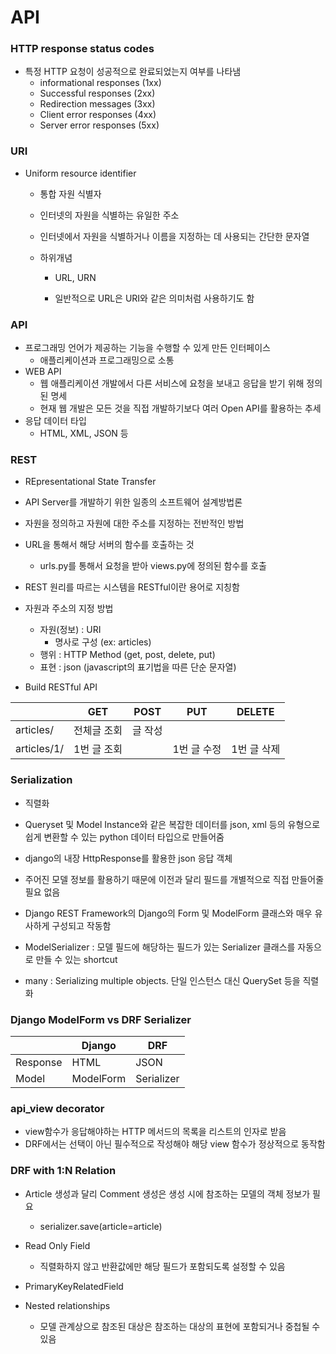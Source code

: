 # API



### HTTP response status codes

- 특정 HTTP 요청이 성공적으로 완료되었는지 여부를 나타냄
  - informational responses (1xx)
  - Successful responses (2xx)
  - Redirection messages (3xx)
  - Client error responses (4xx)
  - Server error responses (5xx)



### URI

- Uniform resource identifier

  - 통합 자원 식별자

  - 인터넷의 자원을 식별하는 유일한 주소

  - 인터넷에서 자원을 식별하거나 이름을 지정하는 데 사용되는 간단한 문자열

  - 하위개념

    - URL, URN

    - 일반적으로 URL은 URI와 같은 의미처럼 사용하기도 함



### API

- 프로그래밍 언어가 제공하는 기능을 수행할 수 있게 만든 인터페이스
  - 애플리케이션과 프로그래밍으로 소통
- WEB API
  - 웹 애플리케이션 개발에서 다른 서비스에 요청을 보내고 응답을 받기 위해 정의된 명세
  - 현재 웹 개발은 모든 것을 직접 개발하기보다 여러 Open API를 활용하는 추세
- 응답 데이터 타입
  - HTML, XML, JSON 등



### REST

- REpresentational State Transfer
- API Server를 개발하기 위한 일종의 소프트웨어 설계방법론
- 자원을 정의하고 자원에 대한 주소를 지정하는 전반적인 방법
- URL을 통해서 해당 서버의 함수를 호출하는 것
  - urls.py를 통해서 요청을 받아 views.py에 정의된 함수를 호출

- REST 원리를 따르는 시스템을 RESTful이란 용어로 지칭함
- 자원과 주소의 지정 방법
  - 자원(정보) : URI
    -  명사로 구성 (ex: articles)
  - 행위 : HTTP Method (get, post, delete, put)
  - 표현 : json (javascript의 표기법을 따른 단순 문자열)
- Build RESTful API

|             | GET         | POST    | PUT         | DELETE      |
| ----------- | ----------- | ------- | ----------- | ----------- |
| articles/   | 전체글 조회 | 글 작성 |             |             |
| articles/1/ | 1번 글 조회 |         | 1번 글 수정 | 1번 글 삭제 |



### Serialization

- 직렬화
- Queryset 및 Model Instance와 같은 복잡한 데이터를 json, xml 등의 유형으로 쉽게 변환할 수 있는 python 데이터 타입으로 만들어줌
- django의 내장 HttpResponse를 활용한 json 응답 객체
- 주어진 모델 정보를 활용하기 때문에 이전과 달리 필드를 개별적으로 직접 만들어줄 필요 없음

- Django REST Framework의 Django의 Form 및 ModelForm 클래스와 매우 유사하게 구성되고 작동함

- ModelSerializer : 모델 필드에 해당하는 필드가 있는 Serializer 클래스를 자동으로 만들 수 있는 shortcut
- many : Serializing multiple objects. 단일 인스턴스 대신 QuerySet 등을 직렬화

### Django ModelForm vs DRF Serializer

|          | Django    | DRF        |
| -------- | --------- | ---------- |
| Response | HTML      | JSON       |
| Model    | ModelForm | Serializer |



### api_view decorator

- view함수가 응답해야하는 HTTP 메서드의 목록을 리스트의 인자로 받음
- DRF에서는 선택이 아닌 필수적으로 작성해야 해당 view 함수가 정상적으로 동작함



### DRF with 1:N Relation

- Article 생성과 달리 Comment 생성은 생성 시에 참조하는 모델의 객체 정보가 필요
  - serializer.save(article=article)

- Read Only Field
  - 직렬화하지 않고 반환값에만 해당 필드가 포함되도록 설정할 수 있음
- PrimaryKeyRelatedField
- Nested relationships
  - 모델 관계상으로 참조된 대상은 참조하는 대상의 표현에 포함되거나 중첩될 수 있음